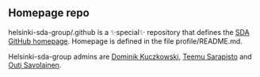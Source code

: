 ## Homepage repo

helsinki-sda-group/.github is a ✨special✨ repository that defines the [SDA GitHub homepage](https://github.com/helsinki-sda-group). Homepage is defined in the file profile/README.md.

Helsinki-sda-group admins are [Dominik Kuczkowski](https://github.com/DominQu), [Teemu Sarapisto](https://github.com/Tsarpf) and [Outi Savolainen](https://github.com/outisa).
